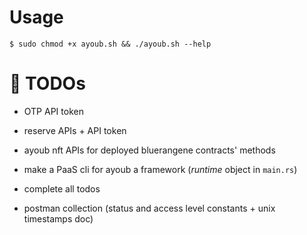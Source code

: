 # Usage

```console
$ sudo chmod +x ayoub.sh && ./ayoub.sh --help
```

# 📌 TODOs

* OTP API token

* reserve APIs + API token

* ayoub nft APIs for deployed bluerangene contracts' methods

* make a PaaS cli for ayoub a framework (_runtime_ object in `main.rs`)

* complete all todos

* postman collection (status and access level constants + unix timestamps doc)